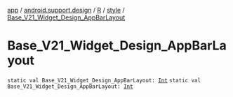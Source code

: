 [app](../../../index.md) / [android.support.design](../../index.md) / [R](../index.md) / [style](index.md) / [Base_V21_Widget_Design_AppBarLayout](.)

# Base_V21_Widget_Design_AppBarLayout

`static val Base_V21_Widget_Design_AppBarLayout: `[`Int`](https://kotlinlang.org/api/latest/jvm/stdlib/kotlin/-int/index.html)
`static val Base_V21_Widget_Design_AppBarLayout: `[`Int`](https://kotlinlang.org/api/latest/jvm/stdlib/kotlin/-int/index.html)